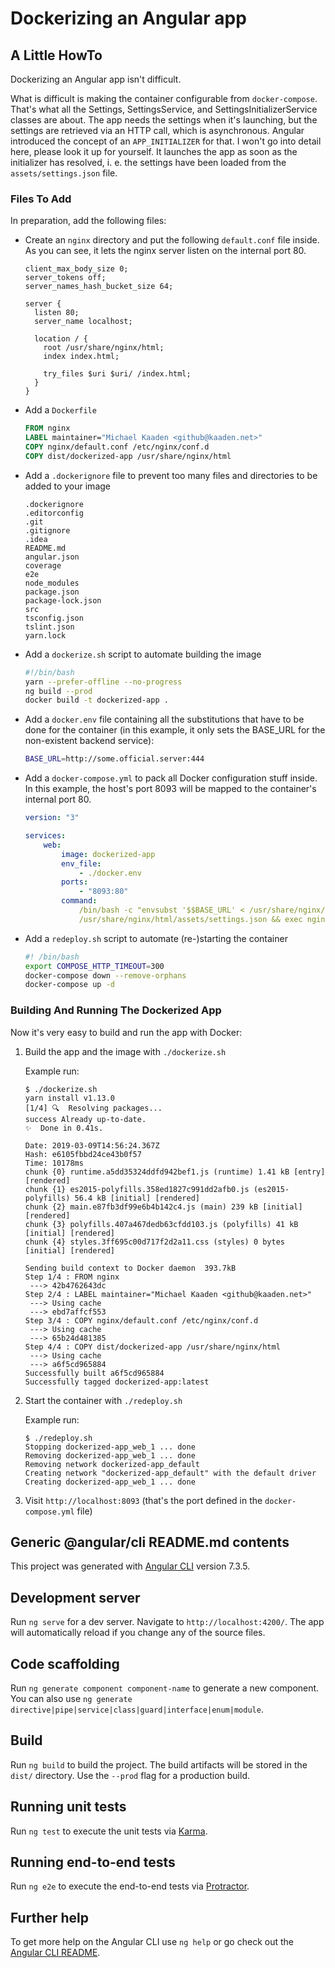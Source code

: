 # Dockerizing an Angular app

## A Little HowTo

Dockerizing an Angular app isn't difficult.

What is difficult is making the container configurable from `docker-compose`. That's what all the Settings,
SettingsService, and SettingsInitializerService classes are about. The app needs the settings when it's launching, but
the settings are retrieved via an HTTP call, which is asynchronous. Angular introduced the concept of an
`APP_INITIALIZER` for that. I won't go into detail here, please look it up for yourself. It launches the app as soon as
the initializer has resolved, i. e. the settings have been loaded from the `assets/settings.json` file.

### Files To Add

In preparation, add the following files:

-   Create an `nginx` directory and put the following `default.conf` file inside. As you can see, it lets the nginx
    server listen on the internal port 80.

    ```nginx
    client_max_body_size 0;
    server_tokens off;
    server_names_hash_bucket_size 64;

    server {
      listen 80;
      server_name localhost;

      location / {
        root /usr/share/nginx/html;
        index index.html;

        try_files $uri $uri/ /index.html;
      }
    }
    ```

-   Add a `Dockerfile`

    ```dockerfile
    FROM nginx
    LABEL maintainer="Michael Kaaden <github@kaaden.net>"
    COPY nginx/default.conf /etc/nginx/conf.d
    COPY dist/dockerized-app /usr/share/nginx/html
    ```

-   Add a `.dockerignore` file to prevent too many files and directories to be added to your image

    ```
    .dockerignore
    .editorconfig
    .git
    .gitignore
    .idea
    README.md
    angular.json
    coverage
    e2e
    node_modules
    package.json
    package-lock.json
    src
    tsconfig.json
    tslint.json
    yarn.lock
    ```

-   Add a `dockerize.sh` script to automate building the image

    ```bash
    #!/bin/bash
    yarn --prefer-offline --no-progress
    ng build --prod
    docker build -t dockerized-app .
    ```

-   Add a `docker.env` file containing all the substitutions that have to be done for the container (in this example, it
    only sets the BASE_URL for the non-existent backend service):

    ```bash
    BASE_URL=http://some.official.server:444
    ```

-   Add a `docker-compose.yml` to pack all Docker configuration stuff inside. In this example, the host's port 8093 will
    be mapped to the container's internal port 80.

    ```yaml
    version: "3"

    services:
        web:
            image: dockerized-app
            env_file:
                - ./docker.env
            ports:
                - "8093:80"
            command:
                /bin/bash -c "envsubst '$$BASE_URL' < /usr/share/nginx/html/assets/settings.json.template >
                /usr/share/nginx/html/assets/settings.json && exec nginx -g 'daemon off;'"
    ```

-   Add a `redeploy.sh` script to automate (re-)starting the container

    ```bash
    #! /bin/bash
    export COMPOSE_HTTP_TIMEOUT=300
    docker-compose down --remove-orphans
    docker-compose up -d
    ```

### Building And Running The Dockerized App

Now it's very easy to build and run the app with Docker:

1. Build the app and the image with `./dockerize.sh`

    Example run:

    ```
    $ ./dockerize.sh
    yarn install v1.13.0
    [1/4] 🔍  Resolving packages...
    success Already up-to-date.
    ✨  Done in 0.41s.

    Date: 2019-03-09T14:56:24.367Z
    Hash: e6105fbbd24ce43b0f57
    Time: 10178ms
    chunk {0} runtime.a5dd35324ddfd942bef1.js (runtime) 1.41 kB [entry] [rendered]
    chunk {1} es2015-polyfills.358ed1827c991dd2afb0.js (es2015-polyfills) 56.4 kB [initial] [rendered]
    chunk {2} main.e87fb3df99e6b4b142c4.js (main) 239 kB [initial] [rendered]
    chunk {3} polyfills.407a467dedb63cfdd103.js (polyfills) 41 kB [initial] [rendered]
    chunk {4} styles.3ff695c00d717f2d2a11.css (styles) 0 bytes [initial] [rendered]

    Sending build context to Docker daemon  393.7kB
    Step 1/4 : FROM nginx
     ---> 42b4762643dc
    Step 2/4 : LABEL maintainer="Michael Kaaden <github@kaaden.net>"
     ---> Using cache
     ---> ebd7affcf553
    Step 3/4 : COPY nginx/default.conf /etc/nginx/conf.d
     ---> Using cache
     ---> 65b24d481385
    Step 4/4 : COPY dist/dockerized-app /usr/share/nginx/html
     ---> Using cache
     ---> a6f5cd965884
    Successfully built a6f5cd965884
    Successfully tagged dockerized-app:latest
    ```

2. Start the container with `./redeploy.sh`

    Example run:

    ```
    $ ./redeploy.sh
    Stopping dockerized-app_web_1 ... done
    Removing dockerized-app_web_1 ... done
    Removing network dockerized-app_default
    Creating network "dockerized-app_default" with the default driver
    Creating dockerized-app_web_1 ... done
    ```

3. Visit `http://localhost:8093` (that's the port defined in the `docker-compose.yml` file)

## Generic @angular/cli README.md contents

This project was generated with [Angular CLI](https://github.com/angular/angular-cli) version 7.3.5.

## Development server

Run `ng serve` for a dev server. Navigate to `http://localhost:4200/`. The app will automatically reload if you change
any of the source files.

## Code scaffolding

Run `ng generate component component-name` to generate a new component. You can also use
`ng generate directive|pipe|service|class|guard|interface|enum|module`.

## Build

Run `ng build` to build the project. The build artifacts will be stored in the `dist/` directory. Use the `--prod` flag
for a production build.

## Running unit tests

Run `ng test` to execute the unit tests via [Karma](https://karma-runner.github.io).

## Running end-to-end tests

Run `ng e2e` to execute the end-to-end tests via [Protractor](http://www.protractortest.org/).

## Further help

To get more help on the Angular CLI use `ng help` or go check out the
[Angular CLI README](https://github.com/angular/angular-cli/blob/master/README.md).
